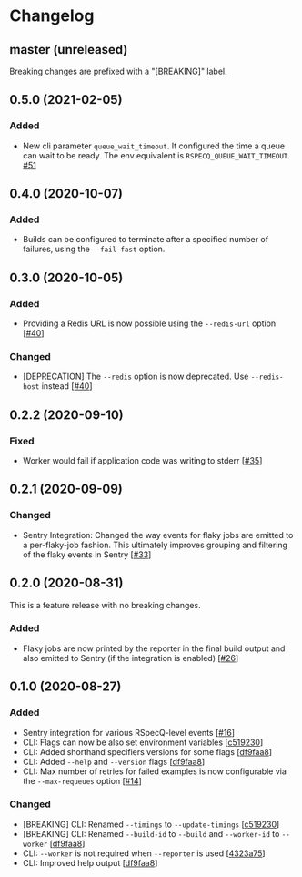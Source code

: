 # Changelog

## master (unreleased)

Breaking changes are prefixed with a "[BREAKING]" label.

## 0.5.0 (2021-02-05)

### Added

- New cli parameter `queue_wait_timeout`.
  It configured the time a queue can wait to be ready. The env equivalent
  is `RSPECQ_QUEUE_WAIT_TIMEOUT`. [#51](https://github.com/skroutz/rspecq/pull/51)

## 0.4.0 (2020-10-07)

### Added

- Builds can be configured to terminate after a specified number of failures,
  using the `--fail-fast` option.


## 0.3.0 (2020-10-05)

### Added

- Providing a Redis URL is now possible using the `--redis-url` option
  [[#40](https://github.com/skroutz/rspecq/pull/40)]

### Changed

- [DEPRECATION] The `--redis` option is now deprecated. Use `--redis-host`
  instead [[#40](https://github.com/skroutz/rspecq/pull/40)]

## 0.2.2 (2020-09-10)

### Fixed
- Worker would fail if application code was writing to stderr
 [[#35](https://github.com/skroutz/rspecq/pull/35)]

## 0.2.1 (2020-09-09)

### Changed

- Sentry Integration: Changed the way events for flaky jobs are emitted to a
  per-flaky-job fashion. This ultimately improves grouping and filtering of the
  flaky events in Sentry [[#33](https://github.com/skroutz/rspecq/pull/33)]


## 0.2.0 (2020-08-31)

This is a feature release with no breaking changes.

### Added

- Flaky jobs are now printed by the reporter in the final build output and also
  emitted to Sentry (if the integration is enabled) [[#26](https://github.com/skroutz/rspecq/pull/26)]

## 0.1.0 (2020-08-27)

### Added

- Sentry integration for various RSpecQ-level events [[#16](https://github.com/skroutz/rspecq/pull/16)]
- CLI: Flags can now be also set environment variables [[c519230](https://github.com/skroutz/rspecq/commit/c5192303e229f361e8ac86ae449b4ea84d42e022)]
- CLI: Added shorthand specifiers versions for some flags [[df9faa8](https://github.com/skroutz/rspecq/commit/df9faa8ec6721af8357cfee4de6a2fe7b32070fc)]
- CLI: Added `--help` and `--version` flags [[df9faa8](https://github.com/skroutz/rspecq/commit/df9faa8ec6721af8357cfee4de6a2fe7b32070fc)]
- CLI: Max number of retries for failed examples is now configurable via the `--max-requeues` option [[#14](https://github.com/skroutz/rspecq/pull/14)]

### Changed

- [BREAKING] CLI: Renamed `--timings` to `--update-timings` [[c519230](https://github.com/skroutz/rspecq/commit/c5192303e229f361e8ac86ae449b4ea84d42e022)]
- [BREAKING] CLI: Renamed `--build-id` to `--build` and `--worker-id` to `--worker` [[df9faa8](https://github.com/skroutz/rspecq/commit/df9faa8ec6721af8357cfee4de6a2fe7b32070fc)]
- CLI: `--worker` is not required when `--reporter` is used [[4323a75](https://github.com/skroutz/rspecq/commit/4323a75ca357274069d02ba9fb51cdebb04e0be4)]
- CLI: Improved help output [[df9faa8](https://github.com/skroutz/rspecq/commit/df9faa8ec6721af8357cfee4de6a2fe7b32070fc)]

